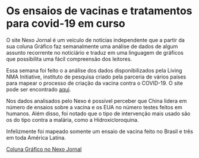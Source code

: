 # Os ensaios de vacinas e tratamentos para covid-19 em curso

O site Nexo Jornal é um veículo de notícias independente que a partir da sua coluna Gráfico faz semanalmente uma análise de dados de algum assunto recorrente no noticiário e traduz em uma linguagem de gráficos que possibilita uma fácil compreensão dos leitores.

Essa semana foi feito o a análise dos dados disponibilizados pela Living NMA Initiative, instituto de pesquisa criado pela parceria de vários países para mapear o processo de criação da vacina contra o COVID-19. O site pode ser encontrado [aqui](https://covid-nma.com/).


Nos dados analisados pelo Nexo é possível perceber que China lidera em número de ensaios sobre a vacina e os EUA no número testes feitos em humanos. Além disso, foi notado que o tipo de intervenção mais usado são os do tipo contra a malária, como a Hidroxicloroquina.

Infelizmente foi mapeado somente um ensaio de vacina feito no Brasil e três em toda América Latina.


[Coluna Gráfico no Nexo Jornal](https://www.nexojornal.com.br/grafico/2020/05/22/Os-ensaios-de-vacinas-e-tratamentos-para-covid-19-em-curso)
 
